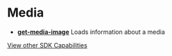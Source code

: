 # Media

- **[get-media-image](/graphql/media/get-media-image.graphql)**
  Loads information about a media

[View other SDK Capabilities](/graphql)
